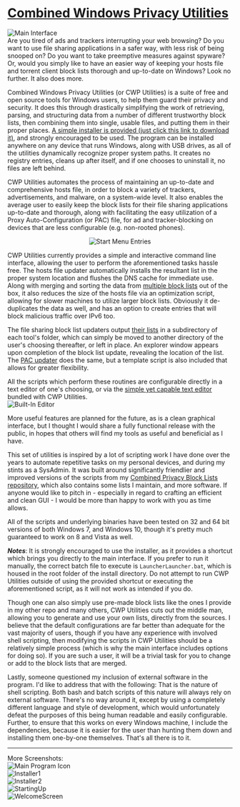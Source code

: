 # [Combined Windows Privacy Utilities](https://github.com/bongochong/CWP-Utilities/raw/master/Releases/CWP-Utilities-Stable-1.2.exe)
![Main Interface](/Screenshots/screen05-new.png)  
Are you tired of ads and trackers interrupting your web browsing? Do you want to use file sharing applications in a safer way, with less risk of being snooped on? Do you want to take preemptive measures against spyware? Or, would you simply like to have an easier way of keeping your hosts file and torrent client block lists thorough and up-to-date on Windows? Look no further. It also does more.  

Combined Windows Privacy Utilities (or CWP Utilities) is a suite of free and open source tools for Windows users, to help them guard their privacy and security. It does this through drastically simplifying the work of retrieving, parsing, and structuring data from a number of different trustworthy block lists, then combining them into single, usable files, and putting them in their proper places. [A simple installer is provided (just click this link to download it)](https://github.com/bongochong/CWP-Utilities/raw/master/Releases/CWP-Utilities-Stable-1.2.exe), and strongly encouraged to be used. The program can be installed anywhere on any device that runs Windows, along with USB drives, as all of the utilities dynamically recognize proper system paths. It creates no registry entries, cleans up after itself, and if one chooses to uninstall it, no files are left behind.

CWP Utilities automates the process of maintaining an up-to-date and comprehensive hosts file, in order to block a variety of trackers, advertisements, and malware, on a system-wide level. It also enables the average user to easily keep the block lists for their file sharing applications up-to-date and thorough, along with facilitating the easy utilization of a Proxy Auto-Configuration (or PAC) file, for ad and tracker-blocking on devices that are less configurable (e.g. non-rooted phones).  
<p align="center"><img src="https://raw.githubusercontent.com/bongochong/CWP-Utilities/master/Screenshots/Start-Menu.png" alt="Start Menu Entries"></p>

CWP Utilities currently provides a simple and interactive command line interface, allowing the user to perform the aforementioned tasks hassle free. The hosts file updater automatically installs the resultant list in the proper system location and flushes the DNS cache for immediate use. Along with merging and sorting the data from [multiple block lists](/MoreInfo/DefaultHostsLists.md) out of the box, it also reduces the size of the hosts file via an optimization script, allowing for slower machines to utilize larger block lists. Obviously it de-duplicates the data as well, and has an option to create entries that will block malicious traffic over IPv6 too.

The file sharing block list updaters output [their lists](/MoreInfo/DefaultBitTorrentBlockLists.md) in a subdirectory of each tool's folder, which can simply be moved to another directory of the user's choosing thereafter, or left in place. An explorer window appears upon completion of the block list update, revealing the location of the list. The [PAC updater](/MoreInfo/DefaultPACFileSources.md) does the same, but a template script is also included that allows for greater flexibility.

All the scripts which perform these routines are configurable directly in a text editor of one's choosing, or via the [simple yet capable text editor](https://liquidninja.com/metapad/sourcecode.html) bundled with CWP Utilities.  
![Built-In Editor](/Screenshots/screen06-newer.png)

More useful features are planned for the future, as is a clean graphical interface, but I thought I would share a fully functional release with the public, in hopes that others will find my tools as useful and beneficial as I have.

This set of utilities is inspired by a lot of scripting work I have done over the years to automate repetitive tasks on my personal devices, and during my stints as a SysAdmin. It was built around significantly friendlier and improved versions of the scripts from my [Combined Privacy Block Lists repository](https://github.com/bongochong/CombinedPrivacyBlockLists/), which also contains some lists I maintain, and more software. If anyone would like to pitch in - especially in regard to crafting an efficient and clean GUI - I would be more than happy to work with you as time allows.

All of the scripts and underlying binaries have been tested on 32 and 64 bit versions of both Windows 7, and Windows 10, though it's pretty much guaranteed to work on 8 and Vista as well.

***Notes***: It is strongly encouraged to use the installer, as it provides a shortcut which brings you directly to the main interface. If you prefer to run it manually, the correct batch file to execute is `LauncherLauncher.bat`, which is housed in the root folder of the install directory. Do not attempt to run CWP Utilities outside of using the provided shortcut or executing the aforementioned script, as it will not work as intended if you do.

Though one can also simply use pre-made block lists like the ones I provide in my other repo and many others, CWP Utilities cuts out the middle man, allowing you to generate and use your own lists, directly from the sources. I believe that the default configurations are far better than adequate for the vast majority of users, though if you have any experience with involved shell scripting, then modifying the scripts in CWP Utilities should be a relatively simple process (which is why the main interface includes options for doing so). If you are such a user, it will be a trivial task for you to change or add to the block lists that are merged.

Lastly, someone questioned my inclusion of external software in the program. I'd like to address that with the following: That is the nature of shell scripting. Both bash and batch scripts of this nature will always rely on external software. There's no way around it, except by using a completely different language and style of development, which would unfortunately defeat the purposes of this being human readable and easily configurable. Further, to ensure that this works on every Windows machine, I include the dependencies, because it is easier for the user than hunting them down and installing them one-by-one themselves. That's all there is to it.

---

More Screenshots:  
![Main Program Icon](/Screenshots/Main-Icon.png)  
![Installer1](/Screenshots/screen01-new.png)  
![Installer2](/Screenshots/screen02-new.png)  
![StartingUp](/Screenshots/screen03-new.png)  
![WelcomeScreen](/Screenshots/screen04-new.png)

